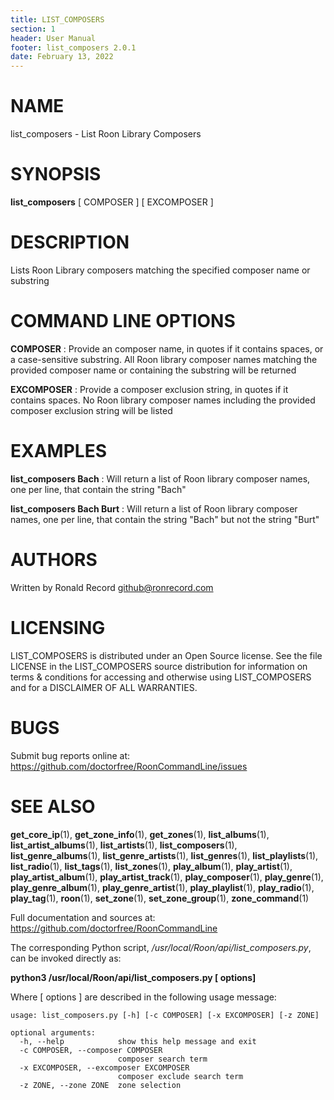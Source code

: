 ```yaml
---
title: LIST_COMPOSERS
section: 1
header: User Manual
footer: list_composers 2.0.1
date: February 13, 2022
---
```

# NAME
list_composers - List Roon Library Composers

# SYNOPSIS
**list_composers** [ COMPOSER ] [ EXCOMPOSER ]

# DESCRIPTION
Lists Roon Library composers matching the specified composer name or substring

# COMMAND LINE OPTIONS
**COMPOSER**
: Provide an composer name, in quotes if it contains spaces, or a case-sensitive substring. All Roon library composer names matching the provided composer name or containing the substring will be returned

**EXCOMPOSER**
: Provide a composer exclusion string, in quotes if it contains spaces. No Roon library composer names including the provided composer exclusion string will be listed

# EXAMPLES
**list_composers Bach**
: Will return a list of Roon library composer names, one per line, that contain the string "Bach"

**list_composers Bach Burt**
: Will return a list of Roon library composer names, one per line, that contain the string "Bach" but not the string "Burt"

# AUTHORS
Written by Ronald Record github@ronrecord.com

# LICENSING
LIST_COMPOSERS is distributed under an Open Source license.
See the file LICENSE in the LIST_COMPOSERS source distribution
for information on terms &amp; conditions for accessing and
otherwise using LIST_COMPOSERS and for a DISCLAIMER OF ALL WARRANTIES.

# BUGS
Submit bug reports online at: https://github.com/doctorfree/RoonCommandLine/issues

# SEE ALSO
**get_core_ip**(1), **get_zone_info**(1), **get_zones**(1), **list_albums**(1), **list_artist_albums**(1), **list_artists**(1), **list_composers**(1), **list_genre_albums**(1), **list_genre_artists**(1), **list_genres**(1), **list_playlists**(1), **list_radio**(1), **list_tags**(1), **list_zones**(1), **play_album**(1), **play_artist**(1), **play_artist_album**(1), **play_artist_track**(1), **play_composer**(1), **play_genre**(1), **play_genre_album**(1), **play_genre_artist**(1), **play_playlist**(1), **play_radio**(1), **play_tag**(1), **roon**(1), **set_zone**(1), **set_zone_group**(1), **zone_command**(1)

Full documentation and sources at: https://github.com/doctorfree/RoonCommandLine

The corresponding Python script, */usr/local/Roon/api/list_composers.py*,
can be invoked directly as:

**python3 /usr/local/Roon/api/list_composers.py [ options]**

Where [ options ] are described in the following usage message:

~~~~
usage: list_composers.py [-h] [-c COMPOSER] [-x EXCOMPOSER] [-z ZONE]

optional arguments:
  -h, --help            show this help message and exit
  -c COMPOSER, --composer COMPOSER
                        composer search term
  -x EXCOMPOSER, --excomposer EXCOMPOSER
                        composer exclude search term
  -z ZONE, --zone ZONE  zone selection
~~~~
